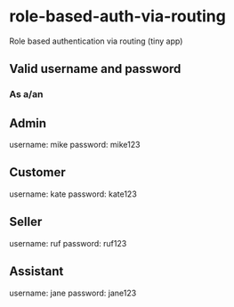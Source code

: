 # role-based-auth-via-routing
Role based authentication via routing (tiny app)

## Valid username and password
### As a/an

## Admin
  username: mike
  password: mike123

## Customer
  username: kate
  password: kate123

## Seller 
 username: ruf
 password: ruf123

## Assistant
  username: jane
  password: jane123
